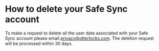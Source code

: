 # How to delete your Safe Sync account
To make a request to delete all the user data associated with your Safe Sync account please email privacy@otterlocks.com. The deletion request will be processed within 30 days.
